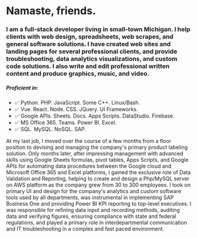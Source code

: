 # Namaste, friends. 

### I am a full-stack developer living in small-town Michigan. I help clients with web design, spreadsheets, web scrapes, and general software solutions. I have created web sites and landing pages for several professional clients, and provide troubleshooting, data analytics visualizations, and custom code solutions. I also write and edit professional written content and produce graphics, music, and video.

##### Proficient in:
- ✅ Python. PHP. JavaScript. Some C++. Linux/Bash.
- ✅ Vue. React. Node. CSS. JQuery. UI Frameworks.
- ✅ Google APIs. Sheets. Docs. Apps Scripts. DataStudio. Firebase.
- ✅ MS Office 365. Teams. Power BI. Excel.
- ✅ SQL. MySQL. NoSQL. SAP.

At my last job, I moved over the course of a few months from a floor position to devising and managing the company's primary product labeling solution. Only months later, after impressing management with advanced skills using Google Sheets formulas, pivot tables, Apps Scripts, and Google APIs for automating data procedures between the Google cloud and Microsoft Office 365 and Excel platforms, I gained the exclusive role of Data Validation and Reporting, helping to create and design a Php/MySQL server on AWS platform as the company grew from 30 to 300 employees. I took on primary UI and design for the company's analytics and custom software tools used by all departments, was instrumental in implementing SAP Business One and providing Power BI KPI reporting to top-level executives. I was responsible for refining data input and recording methods, auditing data and verifying figures, ensuring compliance with state and federal regulations, and played a primary role in interdepartmental communication and IT troubleshooting in a complex and fast paced environment.
